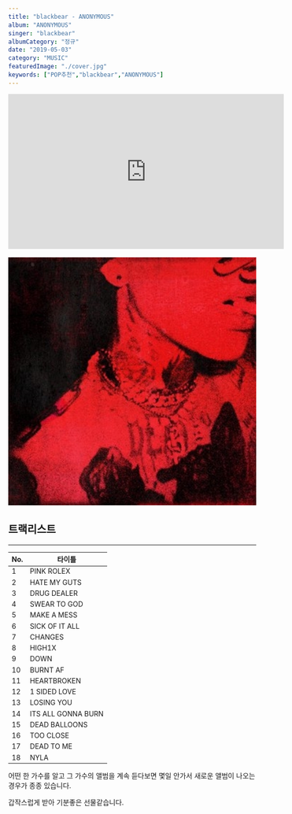 ```yaml
---
title: "blackbear - ANONYMOUS"
album: "ANONYMOUS"
singer: "blackbear"
albumCategory: "정규"
date: "2019-05-03"
category: "MUSIC"
featuredImage: "./cover.jpg"
keywords: ["POP추천","blackbear","ANONYMOUS"]
---
```


<iframe width="560" height="315" src="https://www.youtube.com/embed/videoseries?list=OLAK5uy_mBjr7w3ZH8_Uuu5S8BB5XHIIxOLGD5h4E" frameborder="0" allow="accelerometer; autoplay; encrypted-media; gyroscope; picture-in-picture" allowfullscreen></iframe>

<br>

![커버](./cover.jpg)

## 트랙리스트

- - -

| No. | 타이틀             |
|-----|--------------------|
| 1   | PINK ROLEX         |
| 2   | HATE MY GUTS       |
| 3   | DRUG DEALER        |
| 4   | SWEAR TO GOD       |
| 5   | MAKE A MESS        |
| 6   | SICK OF IT ALL     |
| 7   | CHANGES            |
| 8   | HIGH1X             |
| 9   | DOWN               |
| 10  | BURNT AF           |
| 11  | HEARTBROKEN        |
| 12  | 1 SIDED LOVE       |
| 13  | LOSING YOU         |
| 14  | ITS ALL GONNA BURN |
| 15  | DEAD BALLOONS      |
| 16  | TOO CLOSE          |
| 17  | DEAD TO ME         |
| 18  | NYLA               |

어떤 한 가수를 알고 그 가수의 앨범을 계속 듣다보면 몇일 안가서 새로운 앨범이 나오는 경우가 종종 있습니다.

갑작스럽게 받아 기분좋은 선물같습니다.